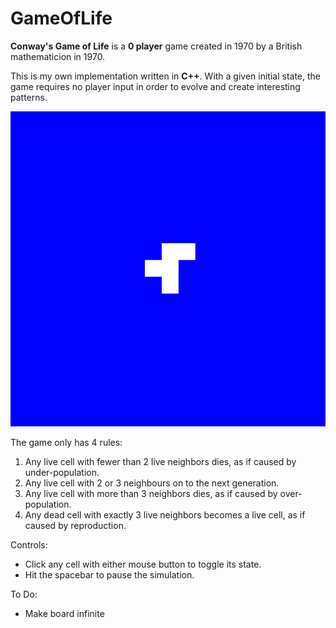 # GameOfLife

**Conway's Game of Life** is a **0 player** game created in 1970 by a British mathematicion in 1970.

This is my own implementation written in **C++**.
With a given initial state, the game requires no player input in order to evolve and create interesting patterns.

![](R-Pentomino-Example.gif)

The game only has 4 rules:
1. Any live cell with fewer than 2 live neighbors dies, as if caused by under-population.
2. Any live cell with 2 or 3 neighbours on to the next generation.
3. Any live cell with more than 3 neighbors dies, as if caused by over-population.
4. Any dead cell with exactly 3 live neighbors becomes a live cell, as if caused by reproduction.

Controls:
- Click any cell with either mouse button to toggle its state.
- Hit the spacebar to pause the simulation.

To Do:
- Make board infinite